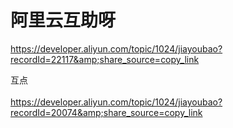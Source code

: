 # 阿里云互助呀


https://developer.aliyun.com/topic/1024/jiayoubao?recordId=22117&amp;share_source=copy_link

互点<br />
<br />
https://developer.aliyun.com/topic/1024/jiayoubao?recordId=20074&amp;share_source=copy_link
